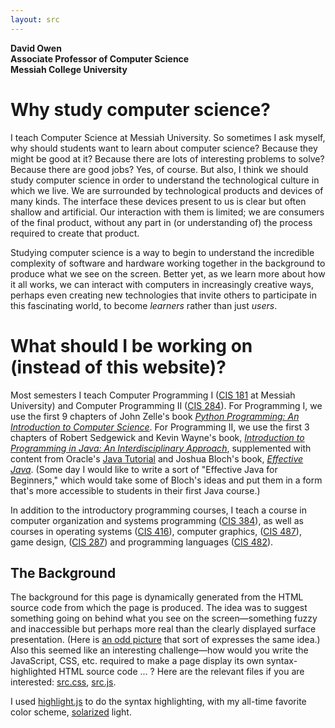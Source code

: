 ```yaml
---
layout: src
---
```


**David Owen**  
**Associate Professor of Computer Science**  
**Messiah College University**  


# Why study computer science?

I teach Computer Science at Messiah University.  So sometimes I ask
myself, why should students want to learn about computer science?
Because they might be good at it?  Because there are lots of
interesting problems to solve?  Because there are good jobs?  Yes,
of course.  But also, I think we should study computer science
in order to understand the technological culture in which we live.
We are surrounded by technological products and devices of many
kinds.  The interface these devices present to us is clear but often
shallow and artificial.  Our interaction
with them is limited; we are consumers of the final
product, without any part in (or understanding of) the process
required to create that product.

Studying computer science is a way to begin
to understand the incredible complexity of software and hardware
working together in the background to produce what we see on the
screen.  Better yet, as we learn more about how it all works, we
can interact with computers in increasingly creative ways,
perhaps even creating new technologies that invite others to
participate in this fascinating world, to become *learners* rather
than just *users*.  <!-- blog link? -->


# What should I be working on (instead of this website)?

Most semesters I teach Computer Programming I
([CIS 181](https://banner.messiah.edu:5000/BANR/mc_bwckctlg.P_EnterCatalog?subject=CIS&course=181) at Messiah University) and Computer Programming II
([CIS 284](https://banner.messiah.edu:5000/BANR/mc_bwckctlg.P_EnterCatalog?subject=CIS&course=284)).
For Programming I, we use the first 9 chapters of John Zelle's book
[*Python Programming:  An Introduction to Computer Science*](http://mcsp.wartburg.edu/zelle/python/).
For Programming II, we use the first 3 chapters of Robert Sedgewick
and Kevin Wayne's book, [*Introduction to Programming in Java:
An Interdisciplinary Approach*](http://introcs.cs.princeton.edu/java/home/),
supplemented with content from Oracle's
[Java Tutorial](https://docs.oracle.com/javase/tutorial/)
and Joshua Bloch's book,
[*Effective Java*](https://www.pearsonhighered.com/program/Bloch-Effective-Java-2nd-Edition/PGM310651.html).
(Some day I would like to write a sort of
"Effective Java for Beginners," which would take some of Bloch's
ideas and put them in a form that's more accessible to students
in their first Java course.)

In addition to the introductory programming courses, I teach a
course in computer organization and systems programming
([CIS 384](https://banner.messiah.edu:5000/BANR/mc_bwckctlg.P_EnterCatalog?subject=CIS&course=384)),
as well as courses in operating systems
([CIS 416](https://banner.messiah.edu:5000/BANR/mc_bwckctlg.P_EnterCatalog?subject=CIS&course=416)),
computer graphics,
([CIS 487](https://banner.messiah.edu:5000/BANR/mc_bwckctlg.P_EnterCatalog?subject=CIS&course=487)),
game design,
([CIS 287](https://banner.messiah.edu:5000/BANR/mc_bwckctlg.P_EnterCatalog?subject=CIS&course=287))
and programming languages
([CIS 482](https://banner.messiah.edu:5000/BANR/mc_bwckctlg.P_EnterCatalog?subject=CIS&course=482)).


## The Background

The background for this page is dynamically generated from the
HTML source code from which the page is produced.  The idea was
to suggest something going on behind what you see on the
screen—something fuzzy and inaccessible but perhaps more real
than the clearly displayed surface presentation.  (Here is
[an odd picture](hello.md) that sort of expresses the
same idea.)  Also this seemed
like an interesting challenge—how would you write the JavaScript,
CSS, etc. required to make a page display its own syntax-highlighted
HTML source code ... ?  Here are the relevant files if you are
interested: [src.css](https://github.com/dvon/home/blob/master/css/src.css), [src.js](https://github.com/dvon/home/blob/master/js/src.js).

I used [highlight.js](https://highlightjs.org/)
to do the syntax highlighting, with my all-time favorite color
scheme, [solarized](https://ethanschoonover.com/solarized) light.
